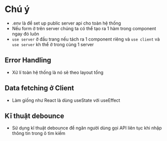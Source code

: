 # Chú ý

- .env là để set up public server api cho toàn hệ thống
- Nếu form ở trên server chúng ta có thể tạo ra 1 hàm trong component ngay đó luôn
- `use server` ở đầu trang nếu tách ra 1 component riêng và `use client` và `use server` kh thể ở trong cùng 1 server

## Error Handling

- Xử lí toàn hệ thống là nó sẽ theo layout tổng

## Data fetching ở Client

- Làm giống như React là dùng useState với useEffect

## Kĩ thuật debounce

- Sử dụng kĩ thuật debounce để ngăn người dùng gọi API liên tục khi nhập thông tin trong ô tìm kiếm
